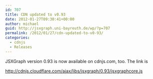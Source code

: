 ```yaml
---
id: 707
title: CDN updated to v0.93
date: 2012-01-27T09:30:41+00:00
author: michael
guid: http://jsxgraph.uni-bayreuth.de/wp/?p=707
permalink: /2012/01/27/cdn-updated-to-v0-93/
categories:
  - cdnjs
  - Releases
---
```

JSXGraph version 0.93 is now available on cdnjs.com, too. The link is

<http://cdnjs.cloudflare.com/ajax/libs/jsxgraph/0.93/jsxgraphcore.js>